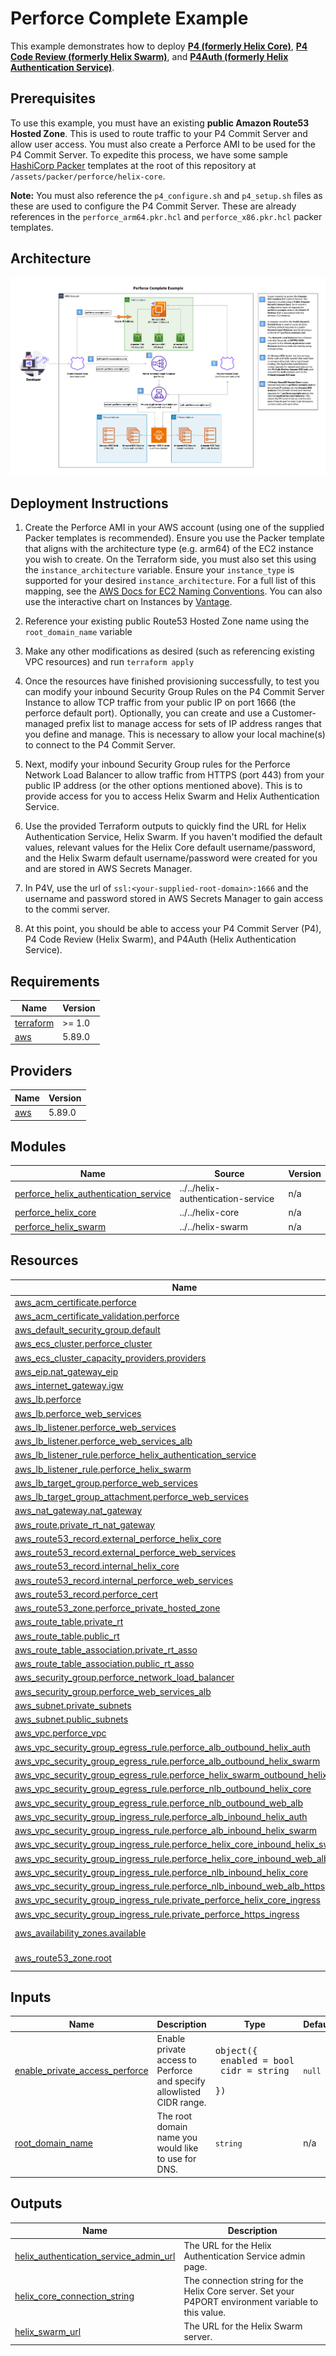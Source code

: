 # Perforce Complete Example
This example demonstrates how to deploy **[P4 (formerly Helix Core)](https://www.perforce.com/products/helix-core)**, **[P4 Code Review (formerly Helix Swarm)](https://www.perforce.com/products/helix-swarm)**, and **[P4Auth (formerly Helix Authentication Service)](https://help.perforce.com/helix-core/integrations-plugins/helix-auth-svc/current/Content/HAS/overview-of-has.html)**.

## Prerequisites
To use this example, you must have an existing **public Amazon Route53 Hosted Zone**. This is used to route traffic to your P4 Commit Server and allow user access. You must also create a Perforce AMI to be used for the P4 Commit Server. To expedite this process, we have some sample [HashiCorp Packer](https://www.packer.io/) templates at the root of this repository at `/assets/packer/perforce/helix-core`.

**Note:** You must also reference the `p4_configure.sh` and `p4_setup.sh` files as these are used to configure the P4 Commit Server. These are already references in the `perforce_arm64.pkr.hcl` and `perforce_x86.pkr.hcl` packer templates.

## Architecture

![perforce-complete-arch](../../../../docs/media/diagrams/perforce-arch-cdg-toolkit.png)


## Deployment Instructions
1. Create the Perforce AMI in your AWS account (using one of the supplied Packer templates is recommended). Ensure you use the Packer template that aligns with the architecture type (e.g. arm64) of the EC2 instance you wish to create. On the Terraform side, you must also set this using the `instance_architecture` variable. Ensure your `instance_type` is supported for your desired `instance_architecture`. For a full list of this mapping, see the [AWS Docs for EC2 Naming Conventions](https://docs.aws.amazon.com/ec2/latest/instancetypes/instance-type-names.html). You can also use the interactive chart on Instances by [Vantage](https://instances.vantage.sh/).

2. Reference your existing public Route53 Hosted Zone name using the `root_domain_name` variable
3. Make any other modifications as desired (such as referencing existing VPC resources) and run `terraform apply`
4. Once the resources have finished provisioning successfully, to test you can modify your inbound Security Group Rules on the P4 Commit Server Instance to allow TCP traffic from your public IP on port 1666 (the perforce default port). Optionally, you can create and use a Customer-managed prefix list to manage access for sets of IP address ranges that you define and manage. This is necessary to allow your local machine(s) to connect to the P4 Commit Server.
5. Next, modify your inbound Security Group rules for the Perforce Network Load Balancer to allow traffic from HTTPS (port 443) from your public IP address (or the other options mentioned above). This is to provide access for you to access Helix Swarm and Helix Authentication Service.
6. Use the provided Terraform outputs to quickly find the URL for Helix Authentication Service, Helix Swarm. If you haven't modified the default values, relevant values for the Helix Core default username/password, and the Helix Swarm default username/password were created for you and are stored in AWS Secrets Manager.
7. In P4V, use the url of `ssl:<your-supplied-root-domain>:1666` and the username and password stored in AWS Secrets Manager to gain access to the commi server.
8. At this point, you should be able to access your P4 Commit Server (P4), P4 Code Review (Helix Swarm), and P4Auth (Helix Authentication Service).
<!-- BEGIN_TF_DOCS -->
## Requirements

| Name | Version |
|------|---------|
| <a name="requirement_terraform"></a> [terraform](#requirement\_terraform) | >= 1.0 |
| <a name="requirement_aws"></a> [aws](#requirement\_aws) | 5.89.0 |

## Providers

| Name | Version |
|------|---------|
| <a name="provider_aws"></a> [aws](#provider\_aws) | 5.89.0 |

## Modules

| Name | Source | Version |
|------|--------|---------|
| <a name="module_perforce_helix_authentication_service"></a> [perforce\_helix\_authentication\_service](#module\_perforce\_helix\_authentication\_service) | ../../helix-authentication-service | n/a |
| <a name="module_perforce_helix_core"></a> [perforce\_helix\_core](#module\_perforce\_helix\_core) | ../../helix-core | n/a |
| <a name="module_perforce_helix_swarm"></a> [perforce\_helix\_swarm](#module\_perforce\_helix\_swarm) | ../../helix-swarm | n/a |

## Resources

| Name | Type |
|------|------|
| [aws_acm_certificate.perforce](https://registry.terraform.io/providers/hashicorp/aws/5.89.0/docs/resources/acm_certificate) | resource |
| [aws_acm_certificate_validation.perforce](https://registry.terraform.io/providers/hashicorp/aws/5.89.0/docs/resources/acm_certificate_validation) | resource |
| [aws_default_security_group.default](https://registry.terraform.io/providers/hashicorp/aws/5.89.0/docs/resources/default_security_group) | resource |
| [aws_ecs_cluster.perforce_cluster](https://registry.terraform.io/providers/hashicorp/aws/5.89.0/docs/resources/ecs_cluster) | resource |
| [aws_ecs_cluster_capacity_providers.providers](https://registry.terraform.io/providers/hashicorp/aws/5.89.0/docs/resources/ecs_cluster_capacity_providers) | resource |
| [aws_eip.nat_gateway_eip](https://registry.terraform.io/providers/hashicorp/aws/5.89.0/docs/resources/eip) | resource |
| [aws_internet_gateway.igw](https://registry.terraform.io/providers/hashicorp/aws/5.89.0/docs/resources/internet_gateway) | resource |
| [aws_lb.perforce](https://registry.terraform.io/providers/hashicorp/aws/5.89.0/docs/resources/lb) | resource |
| [aws_lb.perforce_web_services](https://registry.terraform.io/providers/hashicorp/aws/5.89.0/docs/resources/lb) | resource |
| [aws_lb_listener.perforce_web_services](https://registry.terraform.io/providers/hashicorp/aws/5.89.0/docs/resources/lb_listener) | resource |
| [aws_lb_listener.perforce_web_services_alb](https://registry.terraform.io/providers/hashicorp/aws/5.89.0/docs/resources/lb_listener) | resource |
| [aws_lb_listener_rule.perforce_helix_authentication_service](https://registry.terraform.io/providers/hashicorp/aws/5.89.0/docs/resources/lb_listener_rule) | resource |
| [aws_lb_listener_rule.perforce_helix_swarm](https://registry.terraform.io/providers/hashicorp/aws/5.89.0/docs/resources/lb_listener_rule) | resource |
| [aws_lb_target_group.perforce_web_services](https://registry.terraform.io/providers/hashicorp/aws/5.89.0/docs/resources/lb_target_group) | resource |
| [aws_lb_target_group_attachment.perforce_web_services](https://registry.terraform.io/providers/hashicorp/aws/5.89.0/docs/resources/lb_target_group_attachment) | resource |
| [aws_nat_gateway.nat_gateway](https://registry.terraform.io/providers/hashicorp/aws/5.89.0/docs/resources/nat_gateway) | resource |
| [aws_route.private_rt_nat_gateway](https://registry.terraform.io/providers/hashicorp/aws/5.89.0/docs/resources/route) | resource |
| [aws_route53_record.external_perforce_helix_core](https://registry.terraform.io/providers/hashicorp/aws/5.89.0/docs/resources/route53_record) | resource |
| [aws_route53_record.external_perforce_web_services](https://registry.terraform.io/providers/hashicorp/aws/5.89.0/docs/resources/route53_record) | resource |
| [aws_route53_record.internal_helix_core](https://registry.terraform.io/providers/hashicorp/aws/5.89.0/docs/resources/route53_record) | resource |
| [aws_route53_record.internal_perforce_web_services](https://registry.terraform.io/providers/hashicorp/aws/5.89.0/docs/resources/route53_record) | resource |
| [aws_route53_record.perforce_cert](https://registry.terraform.io/providers/hashicorp/aws/5.89.0/docs/resources/route53_record) | resource |
| [aws_route53_zone.perforce_private_hosted_zone](https://registry.terraform.io/providers/hashicorp/aws/5.89.0/docs/resources/route53_zone) | resource |
| [aws_route_table.private_rt](https://registry.terraform.io/providers/hashicorp/aws/5.89.0/docs/resources/route_table) | resource |
| [aws_route_table.public_rt](https://registry.terraform.io/providers/hashicorp/aws/5.89.0/docs/resources/route_table) | resource |
| [aws_route_table_association.private_rt_asso](https://registry.terraform.io/providers/hashicorp/aws/5.89.0/docs/resources/route_table_association) | resource |
| [aws_route_table_association.public_rt_asso](https://registry.terraform.io/providers/hashicorp/aws/5.89.0/docs/resources/route_table_association) | resource |
| [aws_security_group.perforce_network_load_balancer](https://registry.terraform.io/providers/hashicorp/aws/5.89.0/docs/resources/security_group) | resource |
| [aws_security_group.perforce_web_services_alb](https://registry.terraform.io/providers/hashicorp/aws/5.89.0/docs/resources/security_group) | resource |
| [aws_subnet.private_subnets](https://registry.terraform.io/providers/hashicorp/aws/5.89.0/docs/resources/subnet) | resource |
| [aws_subnet.public_subnets](https://registry.terraform.io/providers/hashicorp/aws/5.89.0/docs/resources/subnet) | resource |
| [aws_vpc.perforce_vpc](https://registry.terraform.io/providers/hashicorp/aws/5.89.0/docs/resources/vpc) | resource |
| [aws_vpc_security_group_egress_rule.perforce_alb_outbound_helix_auth](https://registry.terraform.io/providers/hashicorp/aws/5.89.0/docs/resources/vpc_security_group_egress_rule) | resource |
| [aws_vpc_security_group_egress_rule.perforce_alb_outbound_helix_swarm](https://registry.terraform.io/providers/hashicorp/aws/5.89.0/docs/resources/vpc_security_group_egress_rule) | resource |
| [aws_vpc_security_group_egress_rule.perforce_helix_swarm_outbound_helix_core](https://registry.terraform.io/providers/hashicorp/aws/5.89.0/docs/resources/vpc_security_group_egress_rule) | resource |
| [aws_vpc_security_group_egress_rule.perforce_nlb_outbound_helix_core](https://registry.terraform.io/providers/hashicorp/aws/5.89.0/docs/resources/vpc_security_group_egress_rule) | resource |
| [aws_vpc_security_group_egress_rule.perforce_nlb_outbound_web_alb](https://registry.terraform.io/providers/hashicorp/aws/5.89.0/docs/resources/vpc_security_group_egress_rule) | resource |
| [aws_vpc_security_group_ingress_rule.perforce_alb_inbound_helix_auth](https://registry.terraform.io/providers/hashicorp/aws/5.89.0/docs/resources/vpc_security_group_ingress_rule) | resource |
| [aws_vpc_security_group_ingress_rule.perforce_alb_inbound_helix_swarm](https://registry.terraform.io/providers/hashicorp/aws/5.89.0/docs/resources/vpc_security_group_ingress_rule) | resource |
| [aws_vpc_security_group_ingress_rule.perforce_helix_core_inbound_helix_swarm](https://registry.terraform.io/providers/hashicorp/aws/5.89.0/docs/resources/vpc_security_group_ingress_rule) | resource |
| [aws_vpc_security_group_ingress_rule.perforce_helix_core_inbound_web_alb_https](https://registry.terraform.io/providers/hashicorp/aws/5.89.0/docs/resources/vpc_security_group_ingress_rule) | resource |
| [aws_vpc_security_group_ingress_rule.perforce_nlb_inbound_helix_core](https://registry.terraform.io/providers/hashicorp/aws/5.89.0/docs/resources/vpc_security_group_ingress_rule) | resource |
| [aws_vpc_security_group_ingress_rule.perforce_nlb_inbound_web_alb_https](https://registry.terraform.io/providers/hashicorp/aws/5.89.0/docs/resources/vpc_security_group_ingress_rule) | resource |
| [aws_vpc_security_group_ingress_rule.private_perforce_helix_core_ingress](https://registry.terraform.io/providers/hashicorp/aws/5.89.0/docs/resources/vpc_security_group_ingress_rule) | resource |
| [aws_vpc_security_group_ingress_rule.private_perforce_https_ingress](https://registry.terraform.io/providers/hashicorp/aws/5.89.0/docs/resources/vpc_security_group_ingress_rule) | resource |
| [aws_availability_zones.available](https://registry.terraform.io/providers/hashicorp/aws/5.89.0/docs/data-sources/availability_zones) | data source |
| [aws_route53_zone.root](https://registry.terraform.io/providers/hashicorp/aws/5.89.0/docs/data-sources/route53_zone) | data source |

## Inputs

| Name | Description | Type | Default | Required |
|------|-------------|------|---------|:--------:|
| <a name="input_enable_private_access_perforce"></a> [enable\_private\_access\_perforce](#input\_enable\_private\_access\_perforce) | Enable private access to Perforce and specify allowlisted CIDR range. | <pre>object({<br/>    enabled = bool<br/>    cidr    = string<br/>  })</pre> | `null` | no |
| <a name="input_root_domain_name"></a> [root\_domain\_name](#input\_root\_domain\_name) | The root domain name you would like to use for DNS. | `string` | n/a | yes |

## Outputs

| Name | Description |
|------|-------------|
| <a name="output_helix_authentication_service_admin_url"></a> [helix\_authentication\_service\_admin\_url](#output\_helix\_authentication\_service\_admin\_url) | The URL for the Helix Authentication Service admin page. |
| <a name="output_helix_core_connection_string"></a> [helix\_core\_connection\_string](#output\_helix\_core\_connection\_string) | The connection string for the Helix Core server. Set your P4PORT environment variable to this value. |
| <a name="output_helix_swarm_url"></a> [helix\_swarm\_url](#output\_helix\_swarm\_url) | The URL for the Helix Swarm server. |
<!-- END_TF_DOCS -->
